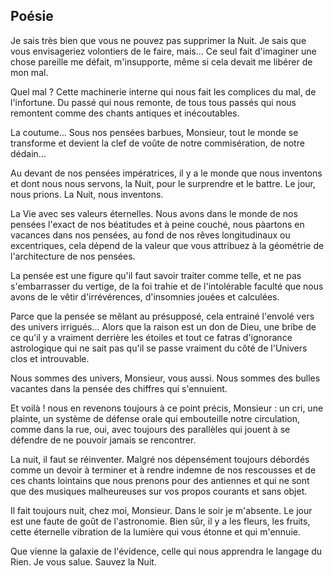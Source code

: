 <div class="container">
    <div class="poetry">
        <h2>Poésie</h2>
        <p>Je sais très bien que vous ne pouvez pas supprimer la Nuit. Je sais que vous envisageriez volontiers de le faire, mais... Ce seul fait d'imaginer une chose pareille me défait, m'insupporte, même si cela devait me libérer de mon mal.</p>
        <p><strong></strong> Quel mal ? Cette machinerie interne qui nous fait les complices du mal, de l'infortune. Du passé qui nous remonte, de tous tous passés qui nous remontent comme des chants antiques et inécoutables.</p>
        <p>La coutume... Sous nos pensées barbues, Monsieur, tout le monde se transforme et devient la clef de voûte de notre commisération, de notre dédain...</p>
        <p>Au devant de nos pensées impératrices, il y a le monde que nous inventons et dont nous nous servons, la Nuit, pour le surprendre et le battre. Le jour, nous prions. La Nuit, nous inventons.</p>
        <p>La Vie avec ses valeurs éternelles. Nous avons dans le monde de nos pensées l'exact de nos béatitudes et à peine couché, nous pàartons en vacances dans nos pensées, au fond de nos rêves longitudinaux ou excentriques, cela dépend de la valeur que vous attribuez à la géométrie de l'architecture de nos pensées.</p>
        <p>La pensée est une figure qu'il faut savoir traiter comme telle, et ne pas s'embarrasser du vertige, de la foi trahie et de l'intolérable faculté que nous avons de le vêtir d'irrévérences, d'insomnies jouées et calculées.</p>
        <p>Parce que la pensée se mêlant au présupposé, cela entrainé l'envolé vers des univers irrigués... Alors que la raison est un don de Dieu, une bribe de ce qu'il y a vraiment derrière les étoiles et tout ce fatras d'ignorance astrologique qui ne sait pas qu'il se passe vraiment du côté de l'Univers clos et introuvable.</p>
        <p>Nous sommes des univers, Monsieur, vous aussi. Nous sommes des bulles vacantes dans la pensée des chiffres qui s'ennuient.</p>
        <p>Et voilà ! nous en revenons toujours à ce point précis, Monsieur : un cri, une plainte, un système de défense orale qui embouteille notre circulation, comme dans la rue, oui, avec toujours des parallèles qui jouent à se défendre de ne pouvoir jamais se rencontrer.</p>
        <p>La nuit, il faut se  réinventer. Malgré nos dépensément toujours débordés comme un devoir à terminer et à rendre indemne de nos rescousses et de ces chants lointains que nous prenons pour des antiennes et qui ne sont que des musiques malheureuses sur vos propos courants et sans objet.</p>
        <p>Il fait toujours nuit, chez moi, Monsieur. Dans le soir je m'absente. Le jour est une faute de goût de l'astronomie. Bien sûr, il y a les fleurs, les fruits, cette éternelle vibration de la lumière qui vous étonne et qui m'ennuie.</p>
        <p>Que vienne la galaxie de l'évidence, celle qui nous apprendra le langage du Rien. Je vous salue. Sauvez la Nuit.</p>
    </div>
</div>




